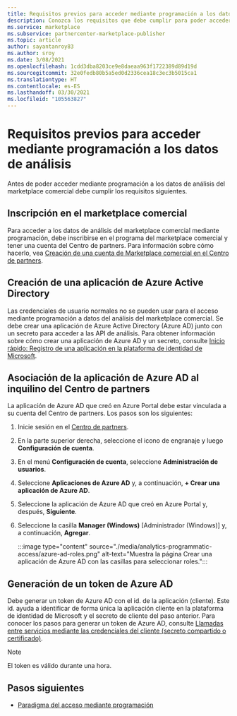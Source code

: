 ```yaml
---
title: Requisitos previos para acceder mediante programación a los datos de análisis
description: Conozca los requisitos que debe cumplir para poder acceder mediante programación a los datos de análisis del marketplace comercial.
ms.service: marketplace
ms.subservice: partnercenter-marketplace-publisher
ms.topic: article
author: sayantanroy83
ms.author: sroy
ms.date: 3/08/2021
ms.openlocfilehash: 1cdd3dba8203ce9e8daeaa963f1722389d89d19d
ms.sourcegitcommit: 32e0fedb80b5a5ed0d2336cea18c3ec3b5015ca1
ms.translationtype: HT
ms.contentlocale: es-ES
ms.lasthandoff: 03/30/2021
ms.locfileid: "105563827"
---
```

# <a name="prerequisites-to-programmatically-access-analytics-data"></a>Requisitos previos para acceder mediante programación a los datos de análisis

Antes de poder acceder mediante programación a los datos de análisis del marketplace comercial debe cumplir los requisitos siguientes.

## <a name="commercial-marketplace-enrollment"></a>Inscripción en el marketplace comercial

Para acceder a los datos de análisis del marketplace comercial mediante programación, debe inscribirse en el programa del marketplace comercial y tener una cuenta del Centro de partners. Para información sobre cómo hacerlo, vea [Creación de una cuenta de Marketplace comercial en el Centro de partners](./partner-center-portal/create-account.md).

## <a name="create-azure-active-directory-application"></a>Creación de una aplicación de Azure Active Directory

Las credenciales de usuario normales no se pueden usar para el acceso mediante programación a datos del análisis del marketplace comercial. Se debe crear una aplicación de Azure Active Directory (Azure AD) junto con un secreto para acceder a las API de análisis. Para obtener información sobre cómo crear una aplicación de Azure AD y un secreto, consulte [Inicio rápido: Registro de una aplicación en la plataforma de identidad de Microsoft](../active-directory/develop/quickstart-register-app.md).

## <a name="associate-the-azure-ad-application-to-the-partner-center-tenant"></a>Asociación de la aplicación de Azure AD al inquilino del Centro de partners

La aplicación de Azure AD que creó en Azure Portal debe estar vinculada a su cuenta del Centro de partners. Los pasos son los siguientes:

1. Inicie sesión en el [Centro de partners](https://partner.microsoft.com/dashboard).
1. En la parte superior derecha, seleccione el icono de engranaje y luego **Configuración de cuenta**.
1. En el menú **Configuración de cuenta**, seleccione **Administración de usuarios**.
1. Seleccione **Aplicaciones de Azure AD** y, a continuación, **+ Crear una aplicación de Azure AD**.
1. Seleccione la aplicación de Azure AD que creó en Azure Portal y, después, **Siguiente**.
1. Seleccione la casilla **Manager (Windows)** [Administrador (Windows)] y, a continuación, **Agregar**.

    :::image type="content" source="./media/analytics-programmatic-access/azure-ad-roles.png" alt-text="Muestra la página Crear una aplicación de Azure AD con las casillas para seleccionar roles.":::

## <a name="generate-an-azure-ad-token"></a>Generación de un token de Azure AD

Debe generar un token de Azure AD con el id. de la aplicación (cliente). Este id. ayuda a identificar de forma única la aplicación cliente en la plataforma de identidad de Microsoft y el secreto de cliente del paso anterior. Para conocer los pasos para generar un token de Azure AD, consulte [Llamadas entre servicios mediante las credenciales del cliente (secreto compartido o certificado)](../active-directory/azuread-dev/v1-oauth2-client-creds-grant-flow.md).

> [!NOTE]
> El token es válido durante una hora.

## <a name="next-steps"></a>Pasos siguientes

- [Paradigma del acceso mediante programación](analytics-programmatic-access.md)